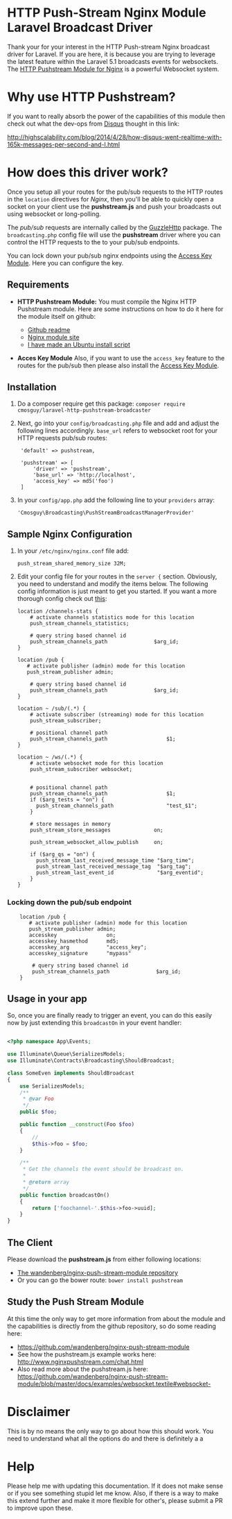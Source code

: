 # HTTP Push-Stream Nginx Module Laravel Broadcast Driver 

Thank your for your interest in the HTTP Push-stream Nginx broadcast driver for Laravel.  If you are here, it is because you are trying to leverage the latest feature within the Laravel 5.1 broadcasts events for websockets.  The [HTTP Pushstream Module for Nginx](https://github.com/wandenberg/nginx-push-stream-module) is a powerful Websocket system.   


# Why use HTTP Pushstream?
If you want to really absorb the power of the capabilities of this module then check out what the dev-ops from [Disqus](http://disqus.com) thought in this link:

http://highscalability.com/blog/2014/4/28/how-disqus-went-realtime-with-165k-messages-per-second-and-l.html

# How does this driver work?
Once you setup all your routes for the pub/sub requests to the HTTP routes in the `location` directives for *Nginx*, then you'll be able to quickly open a socket on your client use the **pushstream.js** and push your broadcasts out using websocket or long-polling.  

The *pub/sub* requests are internally called by the [GuzzleHttp](http://guzzle.readthedocs.org/en/latest/) package.  The `broadcasting.php` config file will use the **pushstream** driver where you can control the HTTP requests to the to your pub/sub endpoints.  

You can lock down your pub/sub nginx endpoints using the [Access Key Module](http://wiki.nginx.org/HttpAccessKeyModule).  Here you can configure the key.

## Requirements

*  **HTTP Pushstream Module:** You must compile the Nginx HTTP Pushstream module. Here are some instructions on how to do it here for the module itself on github: 
    * [Github readme](https://github.com/wandenberg/nginx-push-stream-module#installation)
    * [Nginx module site](http://wiki.nginx.org/HttpPushStreamModule#instalation)
    * [I have made an Ubuntu install script](scripts/install_nginx_pushstream_module.sh)
    
*  **Acces Key Module** Also, if you want to use the `access_key` feature to the routes for the pub/sub then please also install the [Access Key Module](http://wiki.nginx.org/HttpAccessKeyModule).


## Installation

1. Do a composer require get this package: `composer require cmosguy/laravel-http-pushstream-broadcaster`

2. Next, go into your `config/broadcasting.php` file and add and adjust the following lines accordingly. `base_url` refers to websocket root for your HTTP requests pub/sub routes:
 
        'default' => pushstream,

        'pushstream' => [
            'driver' => 'pushstream',
            'base_url' => 'http://localhost',
            'access_key' => md5('foo')
        ]

3.  In your `config/app.php` add the following line to your `providers` array:

        'Cmosguy\Broadcasting\PushStreamBroadcastManagerProvider'
        
## Sample Nginx Configuration
1.  In your `/etc/nginx/nginx.conf` file add:

        push_stream_shared_memory_size 32M;
   
2.  Edit your config file for your routes in the `server {` section. Obviously, you need to understand and modify the items below. The following config information is just meant to get you started. If you want a more thorough config check out [this](https://gist.github.com/dctrwatson/0b3b52050254e273ff11#file-nginx-v):

        location /channels-stats {
            # activate channels statistics mode for this location
            push_stream_channels_statistics;

            # query string based channel id
            push_stream_channels_path               $arg_id;
        }

        location /pub {
           # activate publisher (admin) mode for this location
           push_stream_publisher admin;

            # query string based channel id
            push_stream_channels_path               $arg_id;
        }

        location ~ /sub/(.*) {
            # activate subscriber (streaming) mode for this location
            push_stream_subscriber;

            # positional channel path
            push_stream_channels_path                   $1;
        }

        location ~ /ws/(.*) {
            # activate websocket mode for this location
            push_stream_subscriber websocket;
        

            # positional channel path
            push_stream_channels_path                   $1;
            if ($arg_tests = "on") {
              push_stream_channels_path                 "test_$1";
            }

            # store messages in memory
            push_stream_store_messages              on;

            push_stream_websocket_allow_publish     on;

            if ($arg_qs = "on") {
              push_stream_last_received_message_time "$arg_time";
              push_stream_last_received_message_tag  "$arg_tag";
              push_stream_last_event_id              "$arg_eventid";
            }
        }
        
### Locking down the pub/sub endpoint

        location /pub {
           # activate publisher (admin) mode for this location
           push_stream_publisher admin;
           accesskey                on;
           accesskey_hasmethod      md5;
           accesskey_arg            "access_key";
           accesskey_signature      "mypass"

            # query string based channel id
            push_stream_channels_path               $arg_id;
        }

## Usage in your app

So, once you  are finally ready to trigger an event, you can do this easily now by just extending this `broadcastOn` in your event handler:

```php

<?php namespace App\Events;

use Illuminate\Queue\SerializesModels;
use Illuminate\Contracts\Broadcasting\ShouldBroadcast;

class SomeEven implements ShouldBroadcast
{
    use SerializesModels;
    /**
     * @var Foo
     */
    public $foo;

    public function __construct(Foo $foo)
    {
        //
        $this->foo = $foo;
    }

    /**
     * Get the channels the event should be broadcast on.
     *
     * @return array
     */
    public function broadcastOn()
    {
        return ['foochannel-'.$this->foo->uuid];
    }
}

```
        
## The Client

Please download the **pushstream.js** from either following locations:

*  [The wandenberg/nginx-push-stream-module repository](https://raw.githubusercontent.com/wandenberg/nginx-push-stream-module/master/misc/js/pushstream.js)
*  Or you can go the bower route: `bower install pushstream`


## Study the Push Stream Module

At this time the only way to get more information from about the module and the capabilities is directly from the github repository, so do some reading here:

*  https://github.com/wandenberg/nginx-push-stream-module
*  See how the pushstream.js example works here: http://www.nginxpushstream.com/chat.html
*  Also read more about the pushstream.js here: https://github.com/wandenberg/nginx-push-stream-module/blob/master/docs/examples/websocket.textile#websocket-

        
# Disclaimer

This is by no means the only way to go about how this should work. You need to understand what all the options do and there is definitely a a

# Help
Please help me with updating this documentation. If it does not make sense or if you see something stupid let me know. Also, if there is a way to make this extend further and make it more flexible for other's, please submit a PR to improve upon these.



